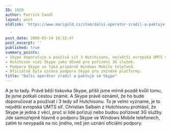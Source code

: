 ```yaml
---
ID: 1929
author: Patrick Zandl
layout: post
oldlink: 'https://www.marigold.cz/item/dalsi-operator-zradil-a-paktuje-se-skype

  '
post_date: 2006-02-14 16:32:47
post_excerpt: ''
published: true
summary_points:
- Skype doporučuje a používá síť 3 Hutchisonu, největší evropská UMTS síť.
- Hutchison vidí Skype jako důvod pro pořízení 3G služeb.
- Podpora Skype se týká primárně Windows Mobile telefonů.
- Oficiálně byla uznána podpora Skype pro zmíněné platformy.
title: "Další operátor zradil a paktuje se Skype"
---
```


<p>A je to tady. Právě běží tiskovka Skype, přišli jsme mírně pozdě kvůli tomu, že jsme potkali cestou známé. A Skype právě oznámil, že ho bude doporučovat a používat i 3 tedy síť Hutchisonu. To je velmi vyzname, je to největší evropská UMTS síť. Christian Salbain z Hutchisonu prohlásil, že Skype je jedna z věcí, proč si lidé pořizují nebo budou pořizovat 3G služby.
Jde samozřejmě hlavně o podporu Skype ve Windows Mobile telefonech, zatím to nevypadá na nic jiného, než jen uznání oficiální podpory.
</p>